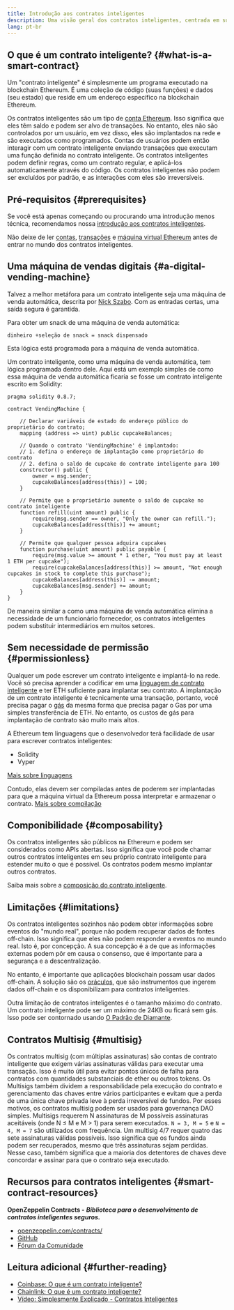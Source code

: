 ```yaml
---
title: Introdução aos contratos inteligentes
description: Uma visão geral dos contratos inteligentes, centrada em suas características e limitações únicas.
lang: pt-br
---
```


## O que é um contrato inteligente? {#what-is-a-smart-contract}

Um "contrato inteligente" é simplesmente um programa executado na blockchain Ethereum. É uma coleção de código (suas funções) e dados (seu estado) que reside em um endereço específico na blockchain Ethereum.

Os contratos inteligentes são um tipo de [conta Ethereum](/developers/docs/accounts/). Isso significa que eles têm saldo e podem ser alvo de transações. No entanto, eles não são controlados por um usuário, em vez disso, eles são implantados na rede e são executados como programados. Contas de usuários podem então interagir com um contrato inteligente enviando transações que executam uma função definida no contrato inteligente. Os contratos inteligentes podem definir regras, como um contrato regular, e aplicá-los automaticamente através do código. Os contratos inteligentes não podem ser excluídos por padrão, e as interações com eles são irreversíveis.

## Pré-requisitos {#prerequisites}

Se você está apenas começando ou procurando uma introdução menos técnica, recomendamos nossa [introdução aos contratos inteligentes](/smart-contracts/).

Não deixe de ler [contas](/developers/docs/accounts/), [transações](/developers/docs/transactions/) e [máquina virtual Ethereum](/developers/docs/evm/) antes de entrar no mundo dos contratos inteligentes.

## Uma máquina de vendas digitais {#a-digital-vending-machine}

Talvez a melhor metáfora para um contrato inteligente seja uma máquina de venda automática, descrita por [Nick Szabo](https://unenumerated.blogspot.com/). Com as entradas certas, uma saída segura é garantida.

Para obter um snack de uma máquina de venda automática:

```
dinheiro +seleção de snack = snack dispensado
```

Esta lógica está programada para a máquina de venda automática.

Um contrato inteligente, como uma máquina de venda automática, tem lógica programada dentro dele. Aqui está um exemplo simples de como essa máquina de venda automática ficaria se fosse um contrato inteligente escrito em Solidity:

```solidity
pragma solidity 0.8.7;

contract VendingMachine {

    // Declarar variáveis de estado do endereço público do proprietário do contrato;
    mapping (address => uint) public cupcakeBalances;

    // Quando o contrato 'VendingMachine' é implantado:
    // 1. defina o endereço de implantação como proprietário do contrato
    // 2. defina o saldo de cupcake do contrato inteligente para 100
    constructor() public {
        owner = msg.sender;
        cupcakeBalances[address(this)] = 100;
    }

    // Permite que o proprietário aumente o saldo de cupcake no contrato inteligente
    function refill(uint amount) public {
        require(msg.sender == owner, "Only the owner can refill.");
        cupcakeBalances[address(this)] += amount;
    }

    // Permite que qualquer pessoa adquira cupcakes
    function purchase(uint amount) public payable {
        require(msg.value >= amount * 1 ether, "You must pay at least 1 ETH per cupcake");
        require(cupcakeBalances[address(this)] >= amount, "Not enough cupcakes in stock to complete this purchase");
        cupcakeBalances[address(this)] -= amount;
        cupcakeBalances[msg.sender] += amount;
    }
}
```

De maneira similar a como uma máquina de venda automática elimina a necessidade de um funcionário fornecedor, os contratos inteligentes podem substituir intermediários em muitos setores.

## Sem necessidade de permissão {#permissionless}

Qualquer um pode escrever um contrato inteligente e implantá-lo na rede. Você só precisa aprender a codificar em uma [linguagem de contrato inteligente](/developers/docs/smart-contracts/languages/) e ter ETH suficiente para implantar seu contrato. A implantação de um contrato inteligente é tecnicamente uma transação, portanto, você precisa pagar o [gás](/developers/docs/gas/) da mesma forma que precisa pagar o Gas por uma simples transferência de ETH. No entanto, os custos de gás para implantação de contrato são muito mais altos.

A Ethereum tem linguagens que o desenvolvedor terá facilidade de usar para escrever contratos inteligentes:

- Solidity
- Vyper

[Mais sobre linguagens](/developers/docs/smart-contracts/languages/)

Contudo, elas devem ser compiladas antes de poderem ser implantadas para que a máquina virtual da Ethereum possa interpretar e armazenar o contrato. [Mais sobre compilação](/developers/docs/smart-contracts/compiling/)

## Componibilidade {#composability}

Os contratos inteligentes são públicos na Ethereum e podem ser considerados como APIs abertas. Isso significa que você pode chamar outros contratos inteligentes em seu próprio contrato inteligente para estender muito o que é possível. Os contratos podem mesmo implantar outros contratos.

Saiba mais sobre a [composição do contrato inteligente](/developers/docs/smart-contracts/composability/).

## Limitações {#limitations}

Os contratos inteligentes sozinhos não podem obter informações sobre eventos do "mundo real", porque não podem recuperar dados de fontes off-chain. Isso significa que eles não podem responder a eventos no mundo real. Isto é, por concepção. A sua concepção é a de que as informações externas podem pôr em causa o consenso, que é importante para a segurança e a descentralização.

No entanto, é importante que aplicações blockchain possam usar dados off-chain. A solução são os [oráculos](/developers/docs/oracles/), que são instrumentos que ingerem dados off-chain e os disponibilizam para contratos inteligentes.

Outra limitação de contratos inteligentes é o tamanho máximo do contrato. Um contrato inteligente pode ser um máximo de 24KB ou ficará sem gás. Isso pode ser contornado usando [O Padrão de Diamante](https://eips.ethereum.org/EIPS/eip-2535).

## Contratos Multisig {#multisig}

Os contratos multisig (com múltiplas assinaturas) são contas de contrato inteligente que exigem várias assinaturas válidas para executar uma transação. Isso é muito útil para evitar pontos únicos de falha para contratos com quantidades substanciais de ether ou outros tokens. Os Multisigs também dividem a responsabilidade pela execução do contrato e gerenciamento das chaves entre vários participantes e evitam que a perda de uma única chave privada leve à perda irreversível de fundos. Por esses motivos, os contratos multisig podem ser usados para governança DAO simples. Multisigs requerem N assinaturas de M possíveis assinaturas aceitáveis (onde N ≤ M e M > 1) para serem executados. `N = 3, M = 5` e `N = 4, M = 7` são utilizados com frequência. Um multisig 4/7 requer quatro das sete assinaturas válidas possíveis. Isso significa que os fundos ainda podem ser recuperados, mesmo que três assinaturas sejam perdidas. Nesse caso, também significa que a maioria dos detentores de chaves deve concordar e assinar para que o contrato seja executado.

## Recursos para contratos inteligentes {#smart-contract-resources}

**OpenZeppelin Contracts -** **_Biblioteca para o desenvolvimento de contratos inteligentes seguros._**

- [openzeppelin.com/contracts/](https://openzeppelin.com/contracts/)
- [GitHub](https://github.com/OpenZeppelin/openzeppelin-contracts)
- [Fórum da Comunidade](https://forum.openzeppelin.com/c/general/16)

## Leitura adicional {#further-reading}

- [Coinbase: O que é um contrato inteligente?](https://www.coinbase.com/learn/crypto-basics/what-is-a-smart-contract)
- [Chainlink: O que é um contrato inteligente?](https://chain.link/education/smart-contracts)
- [Vídeo: Simplesmente Explicado - Contratos Inteligentes](https://youtu.be/ZE2HxTmxfrI)
